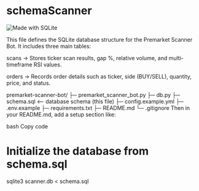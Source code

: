 # schemaScanner

![Made with SQLite](https://img.shields.io/badge/Database-SQLite-blue)

This file defines the SQLite database structure for the Premarket Scanner Bot. It includes three main tables:

scans → Stores ticker scan results, gap %, relative volume, and multi-timeframe RSI values.

orders → Records order details such as ticker, side (BUY/SELL), quantity, price, and status.


premarket-scanner-bot/
├─ premarket_scanner_bot.py
├─ db.py
├─ schema.sql        <-- database schema (this file)
├─ config.example.yml
├─ .env.example
├─ requirements.txt
├─ README.md
└─ .gitignore
Then in your README.md, add a setup section like:

bash
Copy code
# Initialize the database from schema.sql
sqlite3 scanner.db < schema.sql
